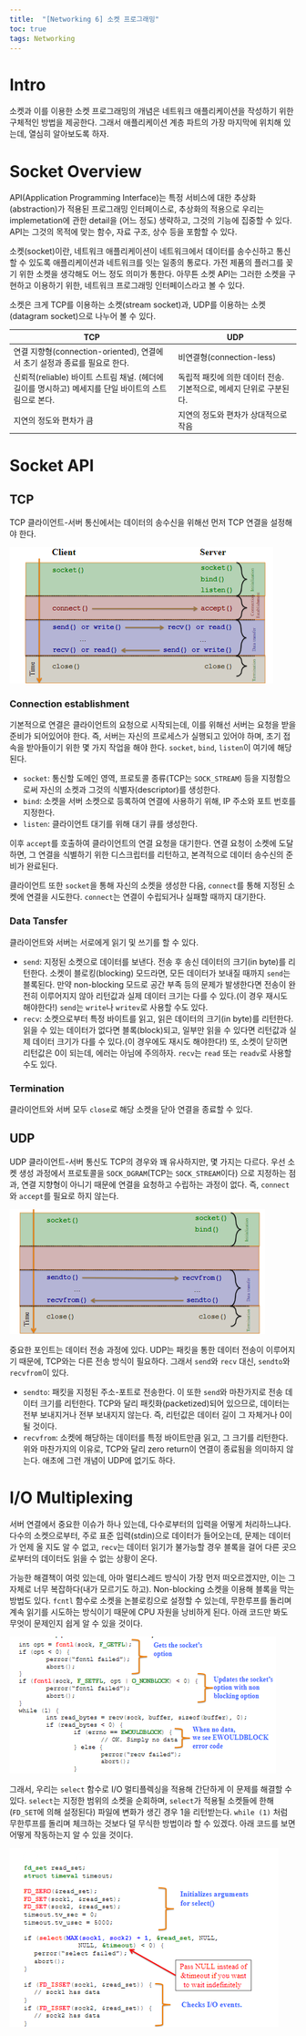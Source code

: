 ```yaml
---
title:  "[Networking 6] 소켓 프로그래밍"
toc: true
tags: Networking
---
```


# Intro
소켓과 이를 이용한 소켓 프로그래밍의 개념은 네트워크 애플리케이션을 작성하기 위한 구체적인 방법을 제공한다. 그래서 애플리케이션 계층 파트의 가장 마지막에 위치해 있는데, 열심히 알아보도록 하자.


# Socket Overview
API(Application Programming Interface)는 특정 서비스에 대한 추상화(abstraction)가 적용된 프로그래밍 인터페이스로, 추상화의 적용으로 우리는 implemetation에 관한 detail을 (어느 정도) 생략하고, 그것의 기능에 집중할 수 있다. API는 그것의 목적에 맞는 함수, 자료 구조, 상수 등을 포함할 수 있다.

소켓(socket)이란, 네트워크 애플리케이션이 네트워크에서 데이터를 송수신하고 통신할 수 있도록 애플리케이션과 네트워크를 잇는 일종의 통로다. 가전 제품의 플러그를 꽂기 위한 소켓을 생각해도 어느 정도 의미가 통한다. 아무튼 소켓 API는 그러한 소켓을 구현하고 이용하기 위한, 네트워크 프로그래밍 인터페이스라고 볼 수 있다.

소켓은 크게 TCP를 이용하는 소켓(stream socket)과, UDP를 이용하는 소켓(datagram socket)으로 나누어 볼 수 있다. 

TCP | UDP
---|---
연결 지향형(connection-oriented), 연결에서 초기 설정과 종료를 필요로 한다. | 비연결형(connection-less)
신뢰적(reliable) 바이트 스트림 채널. (헤더에 길이를 명시하고) 메세지를 단일 바이트의 스트림으로 본다. | 독립적 패킷에 의한 데이터 전송. 기본적으로, 메세지 단위로 구분된다.
지연의 정도와 편차가 큼 | 지연의 정도와 편차가 상대적으로 작음


# Socket API
## TCP
TCP 클라이언트-서버 통신에서는 데이터의 송수신을 위해선 먼저 TCP 연결을 설정해야 한다.

![](/imgs/network/net17.png)

### Connection establishment
기본적으로 연결은 클라이언트의 요청으로 시작되는데, 이를 위해선 서버는 요청을 받을 준비가 되어있어야 한다. 즉, 서버는 자신의 프로세스가 실행되고 있어야 하며, 초기 접속을 받아들이기 위한 몇 가지 작업을 해야 한다. `socket`, `bind`, `listen`이 여기에 해당된다.

- `socket`: 통신할 도메인 영역, 프로토콜 종류(TCP는 `SOCK_STREAM`) 등을 지정함으로써 자신의 소켓과 그것의 식별자(descriptor)를 생성한다.
- `bind`: 소켓을 서버 소켓으로 등록하여 연결에 사용하기 위해, IP 주소와 포트 번호를 지정한다.
- `listen`: 클라이언트 대기를 위해 대기 큐를 생성한다.

이후 `accept`를 호출하여 클라이언트의 연결 요청을 대기한다. 연결 요청이 소켓에 도달하면, 그 연결을 식별하기 위한 디스크립터를 리턴하고, 본격적으로 데이터 송수신의 준비가 완료된다.

클라이언트 또한 `socket`을 통해 자신의 소켓을 생성한 다음, `connect`를 통해 지정된 소켓에 연결을 시도한다. `connect`는 연결이 수립되거나 실패할 때까지 대기한다.

### Data Tansfer
클라이언트와 서버는 서로에게 읽기 및 쓰기를 할 수 있다.

- `send`: 지정된 소켓으로 데이터를 보낸다. 전송 후 송신 데이터의 크기(in byte)를 리턴한다. 소켓이 블로킹(blocking) 모드라면, 모든 데이터가 보내질 때까지 `send`는 블록된다. 만약 non-blocking 모드로 공간 부족 등의 문제가 발생한다면 전송이 완전히 이루어지지 않아 리턴값과 실제 데이터 크기는 다를 수 있다.(이 경우 재시도 해야한다!) `send`는 `write`나 `writev`로 사용할 수도 있다.
- `recv`: 소켓으로부터 특정 바이트를 읽고, 읽은 데이터의 크기(in byte)를 리턴한다. 읽을 수 있는 데이터가 없다면 블록(block)되고, 일부만 읽을 수 있다면 리턴값과 실제 데이터 크기가 다를 수 있다.(이 경우에도 재시도 해야한다!) 또, 소켓이 닫히면 리턴값은 0이 되는데, 에러는 아님에 주의하자. `recv`는 `read` 또는 `readv`로 사용할 수도 있다.

### Termination
클라이언트와 서버 모두 `close`로 해당 소켓을 닫아 연결을 종료할 수 있다.

## UDP
UDP 클라이언트-서버 통신도 TCP의 경우와 꽤 유사하지만, 몇 가지는 다르다. 우선 소켓 생성 과정에서 프로토콜을 `SOCK_DGRAM`(TCP는 `SOCK_STREAM`이다) 으로 지정하는 점과, 연결 지향형이 아니기 때문에 연결을 요청하고 수립하는 과정이 없다. 즉, `connect`와 `accept`를 필요로 하지 않는다.

![](/imgs/network/net18.png)

중요한 포인트는 데이터 전송 과정에 있다. UDP는 패킷을 통한 데이터 전송이 이루어지기 때문에, TCP와는 다른 전송 방식이 필요하다. 그래서 `send`와 `recv` 대신, `sendto`와 `recvfrom`이 있다.

- `sendto`: 패킷을 지정된 주소-포트로 전송한다. 이 또한 `send`와 마찬가지로 전송 데이터 크기를 리턴한다. TCP와 달리 패킷화(packetized)되어 있으므로, 데이터는 전부 보내지거나 전부 보내지지 않는다. 즉, 리턴값은 데이터 길이 그 자체거나 0이 될 것이다.
- `recvfrom`: 소켓에 해당하는 데이터를 특정 바이트만큼 읽고, 그 크기를 리턴한다. 위와 마찬가지의 이유로, TCP와 달리 zero return이 연결이 종료됨을 의미하지 않는다. 애초에 그런 개념이 UDP에 없기도 하다.


# I/O Multiplexing
서버 연결에서 중요한 이슈가 하나 있는데, 다수로부터의 입력을 어떻게 처리하느냐다. 다수의 소켓으로부터, 주로 표준 입력(stdin)으로 데이터가 들어오는데, 문제는 데이터가 언제 올 지도 알 수 없고, `recv`는 데이터 읽기가 불가능할 경우 블록을 걸어 다른 곳으로부터의 데이터도 읽을 수 없는 상황이 온다.

가능한 해결책이 여럿 있는데, 아마 멀티스레드 방식이 가장 먼저 떠오르겠지만, 이는 그 자체로 너무 복잡하다(내가 모르기도 하고). Non-blocking 소켓을 이용해 블록을 막는 방법도 있다. `fcntl` 함수로 소켓을 논블로킹으로 설정할 수 있는데, 무한루프를 돌리며 계속 읽기를 시도하는 방식이기 때문에 CPU 자원을 낭비하게 된다. 아래 코드만 봐도 무엇이 문제인지 쉽게 알 수 있을 것이다.

![](imgs/network/net19.png)

그래서, 우리는 `select` 함수로 I/O 멀티플렉싱을 적용해 간단하게 이 문제를 해결할 수 있다. `select`는 지정한 범위의 소켓을 순회하며, `select`가 적용될 소켓들에 한해(`FD_SET`에 의해 설정된다) 파일에 변화가 생긴 경우 1을 리턴받는다. `while (1)` 처럼 무한루프를 돌리며 체크하는 것보다 덜 무식한 방법이라 할 수 있겠다. 아래 코드를 보면 어떻게 작동하는지 알 수 있을 것이다.
 
![](imgs/network/net20.png)






